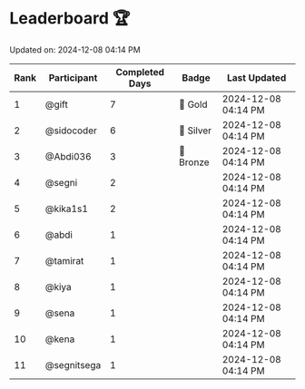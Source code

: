 # Leaderboard 🏆

Updated on: 2024-12-08 04:14 PM

| Rank | Participant       | Completed Days | Badge      | Last Updated         |
|------|-------------------|----------------|------------|----------------------|
| 1    | @gift             | 7              | 🏅 Gold     | 2024-12-08 04:14 PM |
| 2    | @sidocoder        | 6              | 🥈 Silver   | 2024-12-08 04:14 PM |
| 3    | @Abdi036          | 3              | 🥉 Bronze   | 2024-12-08 04:14 PM |
| 4    | @segni            | 2              |            | 2024-12-08 04:14 PM |
| 5    | @kika1s1          | 2              |            | 2024-12-08 04:14 PM |
| 6    | @abdi             | 1              |            | 2024-12-08 04:14 PM |
| 7    | @tamirat          | 1              |            | 2024-12-08 04:14 PM |
| 8    | @kiya             | 1              |            | 2024-12-08 04:14 PM |
| 9    | @sena             | 1              |            | 2024-12-08 04:14 PM |
| 10   | @kena             | 1              |            | 2024-12-08 04:14 PM |
| 11   | @segnitsega       | 1              |            | 2024-12-08 04:14 PM |
